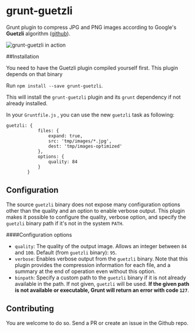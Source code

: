 # grunt-guetzli
Grunt plugin to compress JPG and PNG images according to Google's **Guetzli** algorithm ([github](https://github.com/google/guetzli/)).

![grunt-guetzli in action](https://media.giphy.com/media/l4FGsinhgyIt8IMfu/giphy.gif)

##Installation

You need to have the Guetzli plugin compiled yourself first. This plugin depends on that binary

Run `npm install --save grunt-guetzli`.

This will install the `grunt-guetzli` plugin and its `grunt` dependency if not already installed. 

In your `Gruntfile.js` , you can use the new `guetzli` task as following:

    guetzli: {
                files: {
                    expand: true,
                    src: 'tmp/images/*.jpg',
                    dest: 'tmp/images-optimized'
                },
                options: {
                    quality: 84
                }
            }
## Configuration
The source `guetzli` binary does not expose many configuration options other than the quality and an option to enable verbose output. 
This plugin makes it possible to configure the quality, verbose option, and specify the `guetzli` binary path if it's not in the system `PATH`.

####Configuration options
- `quality`: The quality of the output image. Allows an integer between `84` and `100`.  Default (from `guetzli` binary): `95`.
- `verbose`: Enables verbose output from the `guetzli` binary. Note that this plugin provides the compression information for each file, and a summary at the end of operation even without this option.
- `binpath`: Specify a custom path to the `guetzli` binary if it is not already available in the path. If not given, `guetzli` will be used. **If the given path is not available or executable, Grunt will return an error with code `127`**.

## Contributing
You are welcome to do so. Send a PR or create an issue in the Github repo. 
